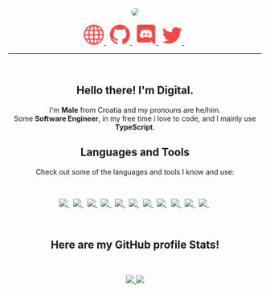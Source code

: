 <p align="center">
    <a href="https://crni.xyz">
        <img src="./assets/banners/Banner.gif/" style="border-radius: 40px;" width="500px" />
    </a>
</p>
<p align="center">
    <a href="https://crni.xyz/">
        <img src="./assets/icons/other/link-solid.svg/" width="40px" />
    </a>
    &nbsp;
    <a href="https://github.com/Crni39/">
        <img src="./assets/icons/other/github-solid.svg/" width="40px" />
    </a>
    &nbsp;
    <a href="https://discord.com/invite/KxTCW2Wja8">
        <img src="./assets/icons/other/discord-solid.svg/" width="40px" />
    </a>
    &nbsp;
    <a href="https://twitter.com/Crni3939/">
        <img src="./assets/icons/other/twitter-solid.svg/" width="40px" />
    </a>
    &nbsp;
    
</p>

<hr />
&nbsp;

<h2 align="center">
    Hello there! I'm <strong>Digital</strong>.
</h2>
<p align="center">
    I'm <strong>Male</strong> from Croatia and my pronouns are he/him.</br>
    Some <strong>Software Engineer</strong>, in my free time i love to code, and I mainly use <strong>TypeScript</strong>.</br>
</p>


<h2 align="center">
    Languages and Tools
</h2>
<p align="center">
    Check out some of the languages and tools I know and use:
</p>

&nbsp;

<p align="center">
<a href="https://code.visualstudio.com/" title="Visual Studio Code">
        <img src="https://github.com/get-icon/geticon/raw/master/icons/visual-studio-code.svg" width="40px" />
    </a>
    &nbsp;
    <a href="https://www.typescriptlang.org/" title="TypeScript">
        <img src="https://github.com/get-icon/geticon/raw/master/icons/typescript-icon.svg" width="40px">
    </a>
    &nbsp;
    <a href="https://developer.mozilla.org/en-US/docs/Web/JavaScript" title="JavaScript">
        <img src="https://github.com/get-icon/geticon/raw/master/icons/javascript.svg" width="40px" />
    </a>
    &nbsp;
    <a href="https://www.nodejs.org/" title="Node.js">
        <img src="https://github.com/get-icon/geticon/raw/master/icons/nodejs-icon.svg" width="40px" />
    </a>
    &nbsp;
    <a href="https://www.reactjs.org/" title="ReactJS">
        <img src="https://github.com/get-icon/geticon/raw/master/icons/react.svg" width="40px" />
    </a>
    &nbsp;
    <a href="https://isocpp.org/" title="C++">
        <img src="https://github.com/get-icon/geticon/raw/master/icons/c-plusplus.svg" width="40px" />
    </a>
    &nbsp;
    <a href="https://www.python.org/" title="Python">
        <img src="https://github.com/get-icon/geticon/raw/master/icons/python.svg" width="40px" />
    </a>
    &nbsp;
    <a href="https://www.mongodb.org/" title="MongoDB">
        <img src="https://github.com/get-icon/geticon/raw/master/icons/mongodb-icon.svg" width="20px">
    </a>
    &nbsp;
    <a href="https://www.npmjs.com/" title="NPM">
        <img src="https://github.com/get-icon/geticon/raw/master/icons/npm.svg" width="40px" />
    </a>
    &nbsp;
    <a href="https://en.wikipedia.org/wiki/HTML5/" title="HTML5">
        <img src="https://github.com/get-icon/geticon/raw/master/icons/html-5.svg" width="40px" />
    </a>
    &nbsp;
    <a href="https://www.w3.org/TR/CSS/" title="CSS3">
        <img src="https://github.com/get-icon/geticon/raw/master/icons/css-3.svg" width="40px" />
    </a>
    &nbsp;
</p>

&nbsp;

<h2 align="center">
    Here are my GitHub profile <strong>Stats</strong>!
</h2>

&nbsp;

<p align="center">
    <a href="https://github.com/Digital39999/">
        <img src="https://github-readme-stats.vercel.app/api?username=Digital39999&count_private=true&show_owner=true&show_icons=true&bg_color=0d1117&title_color=ffffff&text_color=ffffff&icon_color=f04848&hide_border=true/" />
    <a href="https://github.com/Digital39999/">
        <img src="https://github-readme-streak-stats.herokuapp.com?user=Digital39999&hide_border=true&background=0D1117&currStreakLabel=FFFFFF&sideLabels=FFFFFF&currStreakNum=FFFFFF&dates=FFFFFF&sideNums=FFFFFF&fire=f04848&ring=f04848&stroke=FFFFFFFF)](https://git.io/streak-stats" />
    </a>
    </a>
</p>
